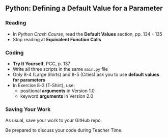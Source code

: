 ## Python: Defining a Default Value for a Parameter

### Reading

- In _Python Crash Course_, read the **Default Values** section, pp. 134 - 135
- Stop reading at **Equivalent Function Calls**

### Coding

- **Try It Yourself**, PCC, p. 137
- Write all three scripts in the same `main.py` file
- Only 8-4 (Large Shirts) and 8-5 (Cities) ask you to use **default values for parameters**
- In Exercise 8-3 (T-Shirt), use:
  - positional **arguments** in Version 1.0
  - keyword **arguments** in Version 2.0
 
### Saving Your Work

As usual, save your work to your GitHub repo.

Be prepared to discuss your code during Teacher Time.
